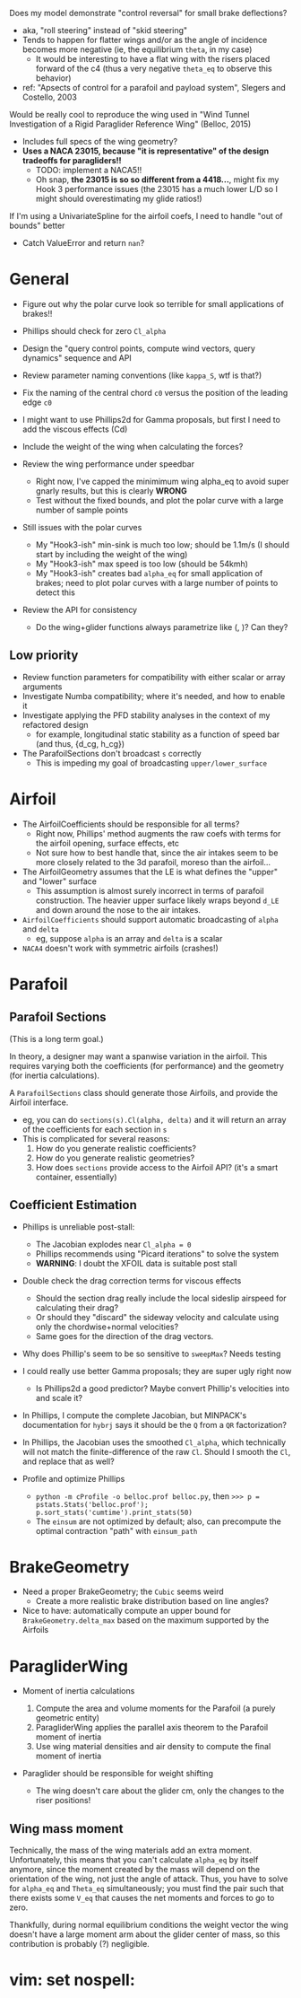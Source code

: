Does my model demonstrate "control reversal" for small brake deflections?
 * aka, "roll steering" instead of "skid steering"
 * Tends to happen for flatter wings and/or as the angle of incidence becomes more negative (ie, the equilibrium `theta`, in my case)
    * It would be interesting to have a flat wing with the risers placed forward of the c4 (thus a very negative `theta_eq` to observe this behavior)
 * ref: "Apsects of control for a parafoil and payload system", Slegers and Costello, 2003

Would be really cool to reproduce the wing used in "Wind Tunnel Investigation of a Rigid Paraglider Reference Wing" (Belloc, 2015)
 * Includes full specs of the wing geometry?
 * **Uses a NACA 23015, because "it is representative" of the design tradeoffs for paragliders!!**
    * TODO: implement a NACA5!!
    * Oh snap, **the 23015 is so so different from a 4418...**, might fix my Hook 3 performance issues (the 23015 has a much lower L/D so I might should overestimating my glide ratios!)


If I'm using a UnivariateSpline for the airfoil coefs, I need to handle "out of bounds" better
 * Catch ValueError and return `nan`?



# General
 * Figure out why the polar curve look so terrible for small applications of brakes!!
 * Phillips should check for zero `Cl_alpha`
 * Design the "query control points, compute wind vectors, query dynamics" sequence and API
 * Review parameter naming conventions (like `kappa_S`, wtf is that?)
 * Fix the naming of the central chord `c0` versus the position of the leading edge `c0`

 * I might want to use Phillips2d for Gamma proposals, but first I need to add the viscous effects (Cd)
 * Include the weight of the wing when calculating the forces?

 * Review the wing performance under speedbar
   * Right now, I've capped the minimimum wing alpha_eq to avoid super gnarly results, but this is clearly **WRONG**
   * Test without the fixed bounds, and plot the polar curve with a large number of sample points
 * Still issues with the polar curves
   * My "Hook3-ish" min-sink is much too low; should be 1.1m/s (I should start by including the weight of the wing)
   * My "Hook3-ish" max speed is too low (should be 54kmh)
   * My "Hook3-ish" creates bad `alpha_eq` for small application of brakes; need to plot polar curves with a large number of points to detect this


 * Review the API for consistency
   * Do the wing+glider functions always parametrize like (<wing stuff>, <environment stuff>)? Can they?

## Low priority
 * Review function parameters for compatibility with either scalar or array arguments
 * Investigate Numba compatibility; where it's needed, and how to enable it
 * Investigate applying the PFD stability analyses in the context of my refactored design
    * for example, longitudinal static stability as a function of speed bar (and thus, {d_cg, h_cg})
 * The ParafoilSections don't broadcast `s` correctly
    * This is impeding my goal of broadcasting `upper/lower_surface`


# Airfoil
 * The AirfoilCoefficients should be responsible for all terms?
    * Right now, Phillips' method augments the raw coefs with terms for the airfoil opening, surface effects, etc
    * Not sure how to best handle that, since the air intakes seem to be more closely related to the 3d parafoil, moreso than the airfoil...
 * The AirfoilGeometry assumes that the LE is what defines the "upper" and "lower" surface
    * This assumption is almost surely incorrect in terms of parafoil construction. The heavier upper surface likely wraps beyond `d_LE` and down around the nose to the air intakes.
 * `AirfoilCoefficients` should support automatic broadcasting of `alpha` and `delta`
    * eg, suppose `alpha` is an array and `delta` is a scalar
 * `NACA4` doesn't work with symmetric airfoils (crashes!)

# Parafoil

## Parafoil Sections
(This is a long term goal.)

In theory, a designer may want a spanwise variation in the airfoil. This requires varying both the coefficients (for performance) and the geometry (for inertia calculations).

A `ParafoilSections` class should generate those Airfoils, and provide the Airfoil interface.
 * eg, you can do `sections(s).Cl(alpha, delta)` and it will return an array of the coefficients for each section in `s`
 * This is complicated for several reasons:
    1. How do you generate realistic coefficients?
    2. How do you generate realistic geometries?
    3. How does `sections` provide access to the Airfoil API? (it's a smart container, essentially)


## Coefficient Estimation
 * Phillips is unreliable post-stall:
    * The Jacobian explodes near `Cl_alpha = 0`
    * Phillips recommends using "Picard iterations" to solve the system
    * **WARNING**: I doubt the XFOIL data is suitable post stall
 * Double check the drag correction terms for viscous effects
    * Should the section drag really include the local sideslip airspeed for calculating their drag?
    * Or should they "discard" the sideway velocity and calculate using only the chordwise+normal velocities?
    * Same goes for the direction of the drag vectors.
 * Why does Phillip's seem to be so sensitive to `sweepMax`? Needs testing
 * I could really use better Gamma proposals; they are super ugly right now
    * Is Phillips2d a good predictor? Maybe convert Phillip's velocities into <Gamma> and scale it?

 * In Phillips, I compute the complete Jacobian, but MINPACK's documentation for `hybrj` says it should be the `Q` from a `QR` factorization?
 * In Phillips, the Jacobian uses the smoothed `Cl_alpha`, which technically will not match the finite-difference of the raw `Cl`. Should I smooth the `Cl`, and replace that as well?

 * Profile and optimize Phillips
    * `python -m cProfile -o belloc.prof belloc.py`, then `>>> p = pstats.Stats('belloc.prof'); p.sort_stats('cumtime').print_stats(50)`
    * The `einsum` are not optimized by default; also, can precompute the optimal contraction "path" with `einsum_path`


# BrakeGeometry
 * Need a proper BrakeGeometry; the `Cubic` seems weird
    * Create a more realistic brake distribution based on line angles?
 * Nice to have: automatically compute an upper bound for `BrakeGeometry.delta_max` based on the maximum supported by the Airfoils


# ParagliderWing
 * Moment of inertia calculations
    1. Compute the area and volume moments for the Parafoil (a purely geometric entity)
    2. ParagliderWing applies the parallel axis theorem to the Parafoil moment of inertia
    3. Use wing material densities and air density to compute the final moment of inertia

 * Paraglider should be responsible for weight shifting
    * The wing doesn't care about the glider cm, only the changes to the riser positions!

## Wing mass moment
Technically, the mass of the wing materials add an extra moment. Unfortunately, this means that you can't calculate `alpha_eq` by itself anymore, since the moment created by the mass will depend on the orientation of the wing, not just the angle of attack. Thus, you have to solve for `alpha_eq` and `Theta_eq` simultaneously; you must find the pair such that there exists some `V_eq` that causes the net moments and forces to go to zero.

Thankfully, during normal equilibrium conditions the weight vector the wing doesn't have a large moment arm about the glider center of mass, so this contribution is probably (?) negligible.

# vim: set nospell:
